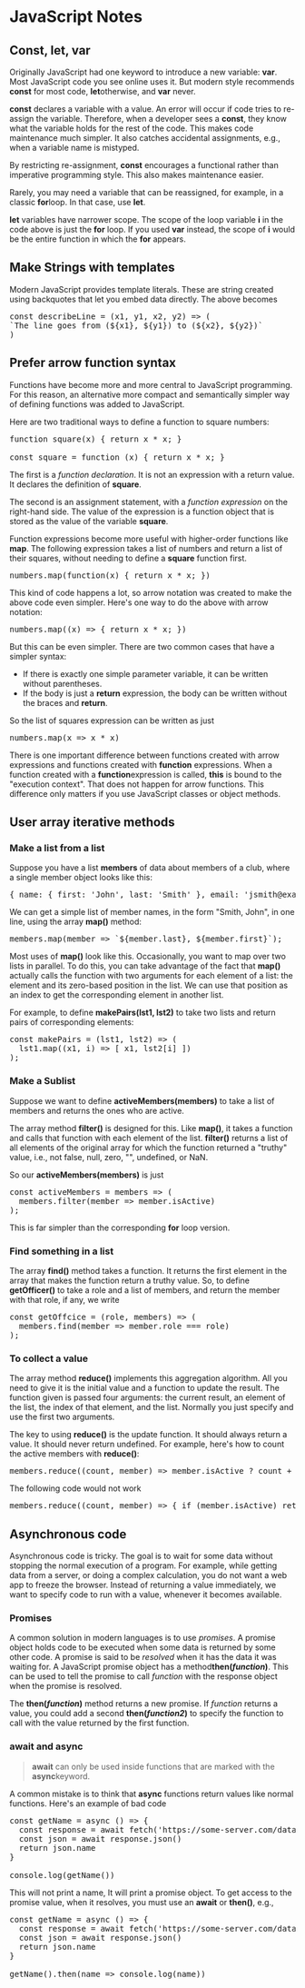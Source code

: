 # JavaScript Notes

## Const, let, var

Originally JavaScript had one keyword to introduce a new variable: **var**. Most JavaScript code you see online uses it. But modern style recommends **const** for most code, **let**otherwise, and **var** never.

**const** declares a variable with a value. An error will occur if code tries to re-assign the variable. Therefore, when a developer sees a **const**, they know what the variable holds for the rest of the code. This makes code maintenance much simpler. It also catches accidental assignments, e.g., when a variable name is mistyped.

By restricting re-assignment, **const** encourages a functional rather than imperative programming style. This also makes maintenance easier.

Rarely, you may need a variable that can be reassigned, for example, in a classic **for**loop. In that case, use **let**.

**let** variables have narrower scope. The scope of the loop variable **i** in the code above is just the **for** loop. If you used **var** instead, the scope of **i** would be the entire function in which the **for** appears.

## Make Strings with templates

Modern JavaScript provides template literals. These are string created using backquotes that let you embed data directly. The above becomes

<pre>const describeLine = (x1, y1, x2, y2) => (
`The line goes from (${x1}, ${y1}) to (${x2}, ${y2})`
)</pre>

## Prefer arrow function syntax

Functions have become more and more central to JavaScript programming. For this reason, an alternative more compact and semantically simpler way of defining functions was added to JavaScript.

Here are two traditional ways to define a function to square numbers:

<pre>function square(x) { return x * x; }

const square = function (x) { return x * x; }</pre>

The first is a *function declaration*. It is not an expression with a return value. It declares the definition of **square**.

The second is an assignment statement, with a *function expression* on the right-hand side. The value of the expression is a function object that is stored as the value of the variable **square**.

Function expressions become more useful with higher-order functions like **map**. The following expression takes a list of numbers and return a list of their squares, without needing to define a **square** function first.

<pre>numbers.map(function(x) { return x * x; })</pre>

This kind of code happens a lot, so arrow notation was created to make the above code even simpler. Here's one way to do the above with arrow notation:

<pre>numbers.map((x) => { return x * x; })</pre>

But this can be even simpler. There are two common cases that have a simpler syntax:

* If there is exactly one simple parameter variable, it can be written without parentheses.
* If the body is just a **return** expression, the body can be written without the braces and **return**.

So the list of squares expression can be written as just

<pre>numbers.map(x => x * x)</pre>

There is one important difference between functions created with arrow expressions and functions created with **function** expressions. When a function created with a **function**expression is called, **this** is bound to the "execution context". That does not happen for arrow functions. This difference only matters if you use JavaScript classes or object methods.

## User array iterative methods

### Make a list from a list

Suppose you have a list **members** of data about members of a club, where a single member object looks like this:

<pre>{ name: { first: 'John', last: 'Smith' }, email: 'jsmith@example.com', ... }</pre>

We can get a simple list of member names, in the form "Smith, John", in one line, using the array **map()** method:

<pre>members.map(member => `${member.last}, ${member.first}`);</pre>

Most uses of **map()** look like this. Occasionally, you want to map over two lists in parallel. To do this, you can take advantage of the fact that **map()** actually calls the function with two arguments for each element of a list: the element and its zero-based position in the list. We can use that position as an index to get the corresponding element in another list.

For example, to define **makePairs(lst1, lst2)** to take two lists and return pairs of corresponding elements:

<pre>const makePairs = (lst1, lst2) => (
  lst1.map((x1, i) => [ x1, lst2[i] ])
);</pre>

### Make a Sublist

Suppose we want to define **activeMembers(members)** to take a list of members and returns the ones who are active.

The array method **filter()** is designed for this. Like **map()**, it takes a function and calls that function with each element of the list. **filter()** returns a list of all elements of the original array for which the function returned a "truthy" value, i.e., not false, null, zero, "", undefined, or NaN.

So our **activeMembers(members)** is just

<pre>const activeMembers = members => (
  members.filter(member => member.isActive)
);</pre>

This is far simpler than the corresponding **for** loop version.

### Find something in a list


The array **find()** method takes a function. It returns the first element in the array that makes the function return a truthy value. So, to define **getOfficer()** to take a role and a list of members, and return the member with that role, if any, we write

<pre>const getOffcice = (role, members) => (
  members.find(member => member.role === role)
);</pre>

### To collect a value

The array method **reduce()** implements this aggregation algorithm. All you need to give it is the initial value and a function to update the result. The function given is passed four arguments: the current result, an element of the list, the index of that element, and the list. Normally you just specify and use the first two arguments.

The key to using **reduce()** is the update function. It should always return a value. It should never return undefined. For example, here's how to count the active members with **reduce()**:

<pre>members.reduce((count, member) => member.isActive ? count + 1 : count, 0)</pre>

The following code would not work

<pre class="bad-code">members.reduce((count, member) => { if (member.isActive) return count + 1; })</pre>

## Asynchronous code

Asynchronous code is tricky. The goal is to wait for some data without stopping the normal execution of a program. For example, while getting data from a server, or doing a complex calculation, you do not want a web app to freeze the browser. Instead of returning a value immediately, we want to specify code to run with a value, whenever it becomes available.

### Promises

A common solution in modern languages is to use *promises*. A promise object holds code to be executed when some data is returned by some other code. A promise is said to be *resolved* when it has the data it was waiting for. A JavaScript promise object has a method**then(*function*)**. This can be used to tell the promise to call *function* with the response object when the promise is resolved.

The **then(*function*)** method returns a new promise. If *function* returns a value, you could add a second **then(*function2*)** to specify the function to call with the value returned by the first function.

### await and async

> **await** can only be used inside functions that are marked with the **async**keyword.

A common mistake is to think that **async** functions return values like normal functions. Here's an example of bad code

<pre class="bad-code">const getName = async () => {
  const response = await fetch('https://some-server.com/data/x/y')
  const json = await response.json()
  return json.name
}

console.log(getName())</pre>

This will not print a name, It will print a promise object. To get access to the promise value, when it resolves, you must use an **await** or **then()**, e.g.,

<pre>const getName = async () => {
  const response = await fetch('https://some-server.com/data/x/y')
  const json = await response.json()
  return json.name
}

getName().then(name => console.log(name))</pre>
